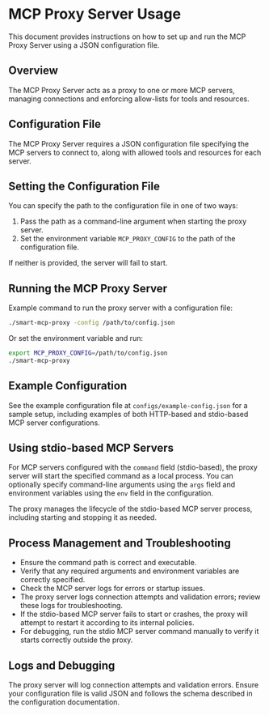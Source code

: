 # MCP Proxy Server Usage

This document provides instructions on how to set up and run the MCP Proxy Server using a JSON configuration file.

## Overview

The MCP Proxy Server acts as a proxy to one or more MCP servers, managing connections and enforcing allow-lists for tools and resources.

## Configuration File

The MCP Proxy Server requires a JSON configuration file specifying the MCP servers to connect to, along with allowed tools and resources for each server.

## Setting the Configuration File

You can specify the path to the configuration file in one of two ways:

1. Pass the path as a command-line argument when starting the proxy server.
2. Set the environment variable `MCP_PROXY_CONFIG` to the path of the configuration file.

If neither is provided, the server will fail to start.

## Running the MCP Proxy Server

Example command to run the proxy server with a configuration file:

```bash
./smart-mcp-proxy -config /path/to/config.json
```

Or set the environment variable and run:

```bash
export MCP_PROXY_CONFIG=/path/to/config.json
./smart-mcp-proxy
```

## Example Configuration

See the example configuration file at `configs/example-config.json` for a sample setup, including examples of both HTTP-based and stdio-based MCP server configurations.

## Using stdio-based MCP Servers

For MCP servers configured with the `command` field (stdio-based), the proxy server will start the specified command as a local process. You can optionally specify command-line arguments using the `args` field and environment variables using the `env` field in the configuration.

The proxy manages the lifecycle of the stdio-based MCP server process, including starting and stopping it as needed.

## Process Management and Troubleshooting

- Ensure the command path is correct and executable.
- Verify that any required arguments and environment variables are correctly specified.
- Check the MCP server logs for errors or startup issues.
- The proxy server logs connection attempts and validation errors; review these logs for troubleshooting.
- If the stdio-based MCP server fails to start or crashes, the proxy will attempt to restart it according to its internal policies.
- For debugging, run the stdio MCP server command manually to verify it starts correctly outside the proxy.

## Logs and Debugging

The proxy server will log connection attempts and validation errors. Ensure your configuration file is valid JSON and follows the schema described in the configuration documentation.